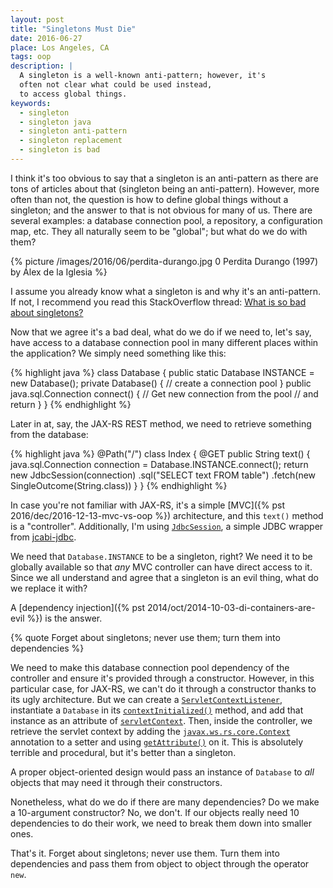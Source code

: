 ```yaml
---
layout: post
title: "Singletons Must Die"
date: 2016-06-27
place: Los Angeles, CA
tags: oop
description: |
  A singleton is a well-known anti-pattern; however, it's
  often not clear what could be used instead,
  to access global things.
keywords:
  - singleton
  - singleton java
  - singleton anti-pattern
  - singleton replacement
  - singleton is bad
---
```


I think it's too obvious to say that a singleton is an anti-pattern as
there are tons of articles about that (singleton being an anti-pattern).
However, more often than not, the question
is how to define global things without a singleton; and the answer to that is not
obvious for many of us. There are several examples: a database connection
pool, a repository, a configuration map, etc. They all naturally seem to
be "global"; but what do we do with them?

<!--more-->

{% picture /images/2016/06/perdita-durango.jpg 0 Perdita Durango (1997) by Álex de la Iglesia %}

I assume you already know what a singleton is and why it's an anti-pattern.
If not, I recommend you read this StackOverflow thread:
[What is so bad about singletons?](http://stackoverflow.com/questions/137975/what-is-so-bad-about-singletons)

Now that we agree it's a bad deal, what do we do if we need to, let's say,
have access to a database connection pool in many different places within the
application? We simply need something like this:

{% highlight java %}
class Database {
  public static Database INSTANCE = new Database();
  private Database() {
    // create a connection pool
  }
  public java.sql.Connection connect() {
    // Get new connection from the pool
    // and return
  }
}
{% endhighlight %}

Later in at, say, the JAX-RS REST method, we need to retrieve something
from the database:

{% highlight java %}
@Path("/")
class Index {
  @GET
  public String text() {
    java.sql.Connection connection =
      Database.INSTANCE.connect();
    return new JdbcSession(connection)
      .sql("SELECT text FROM table")
      .fetch(new SingleOutcome(String.class))
  }
}
{% endhighlight %}

In case you're not familiar with JAX-RS, it's a simple
[MVC]({% pst 2016/dec/2016-12-13-mvc-vs-oop %}) architecture,
and this `text()` method is a "controller". Additionally, I'm using
[`JdbcSession`](http://jdbc.jcabi.com/apidocs-0.16/com/jcabi/jdbc/JdbcSession.html),
a simple JDBC wrapper from [jcabi-jdbc](http://jdbc.jcabi.com).

We need that `Database.INSTANCE` to be a singleton, right? We need it to
be globally available so that _any_ MVC controller can have direct
access to it. Since we all understand and agree that a singleton is an evil
thing, what do we replace it with?

A [dependency injection]({% pst 2014/oct/2014-10-03-di-containers-are-evil %})
is the answer.

{% quote Forget about singletons; never use them; turn them into dependencies %}

We need to make this database connection pool dependency of the controller
and ensure it's provided through a constructor. However, in this particular
case, for JAX-RS, we can't do it through a constructor thanks to its
ugly architecture. But we can create a [`ServletContextListener`](https://docs.oracle.com/javaee/7/api/javax/servlet/ServletContextListener.html),
instantiate a `Database` in its [`contextInitialized()`](https://docs.oracle.com/javaee/7/api/javax/servlet/ServletContextListener.html#contextInitialized-javax.servlet.ServletContextEvent-) method,
and add that instance as an attribute of
[`servletContext`](https://docs.oracle.com/javaee/7/api/javax/servlet/ServletContext.html). Then, inside
the controller, we retrieve the servlet context by adding the
[`javax.ws.rs.core.Context`](http://docs.oracle.com/javaee/7/api/javax/ws/rs/core/Context.html)
annotation to a setter and using
[`getAttribute()`](https://docs.oracle.com/javaee/7/api/javax/servlet/ServletContext.html#getAttribute-java.lang.String-)
on it. This is absolutely terrible and procedural, but it's better
than a singleton.

A proper object-oriented design would pass an instance of `Database`
to _all_ objects that may need it through their constructors.

Nonetheless, what do we do if there are many dependencies? Do we make a 10-argument
constructor? No, we don't. If our objects really need 10 dependencies to do
their work, we need to break them down into smaller ones.

That's it. Forget about singletons; never use them. Turn them into dependencies
and pass them from object to object through the operator `new`.
